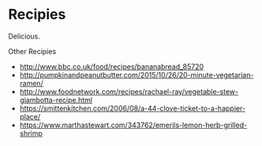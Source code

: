 Recipies
========
Delicious.

Other Recipies
* http://www.bbc.co.uk/food/recipes/bananabread_85720
* http://pumpkinandpeanutbutter.com/2015/10/26/20-minute-vegetarian-ramen/
* http://www.foodnetwork.com/recipes/rachael-ray/vegetable-stew-giambotta-recipe.html
* https://smittenkitchen.com/2006/08/a-44-clove-ticket-to-a-happier-place/
* https://www.marthastewart.com/343762/emerils-lemon-herb-grilled-shrimp
